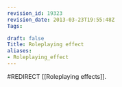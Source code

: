 ```yaml
---
revision_id: 19323
revision_date: 2013-03-23T19:55:48Z
Tags:

draft: false
Title: Roleplaying effect
aliases:
- Roleplaying_effect
---
```

#REDIRECT [[Roleplaying effects]].